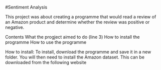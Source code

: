 #Sentiment Analysis

This project was about creating a programme that would read a review of an Amazon product and determine whether the review was positive or negative. 

Contents
What the progject aimed to do (line 3)
How to install the programme
How to use the programme

How to install:
To install, download the programme and save it in a new folder. You will then need to install the Amazon dataset. This can be downloaded from the following
website

